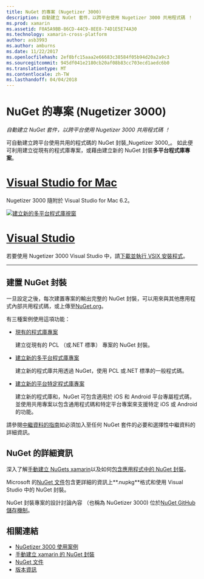 ```yaml
---
title: NuGet 的專案 (Nugetizer 3000)
description: 自動建立 NuGet 套件，以跨平台使用 Nugetizer 3000 共用程式碼 ！
ms.prod: xamarin
ms.assetid: F0A5A9BB-86CD-44C9-8EE8-74D1E5E74A30
ms.technology: xamarin-cross-platform
author: asb3993
ms.author: amburns
ms.date: 11/22/2017
ms.openlocfilehash: 2ef8bfc15aaa2e66683c38584f05b94d20a2a9c3
ms.sourcegitcommit: 945df041e2180cb20af08b83cc703ecd1aedc6b0
ms.translationtype: MT
ms.contentlocale: zh-TW
ms.lasthandoff: 04/04/2018
---
```

# <a name="nuget-projects-nugetizer-3000"></a>NuGet 的專案 (Nugetizer 3000)

_自動建立 NuGet 套件，以跨平台使用 Nugetizer 3000 共用程式碼 ！_

可自動建立跨平台使用共用的程式碼的 NuGet 封裝_Nugetizer 3000_。 如此便可利用建立從現有的程式庫專案，或藉由建立新的 NuGet 封裝**多平台程式庫專案**。

# <a name="visual-studio-for-mactabvsmac"></a>[Visual Studio for Mac](#tab/vsmac)

Nugetizer 3000 隨附於 Visual Studio for Mac 6.2。

[![](images/mulitplatform-library-sml.png "建立新的多平台程式庫視窗")](images/mulitplatform-library.png#lightbox)

# <a name="visual-studiotabvswin"></a>[Visual Studio](#tab/vswin)

若要使用 Nugetizer 3000 Visual Studio 中，請[下載並執行 VSIX 安裝程式](http://bit.ly/nugetizer-2017)。

-----

## <a name="building-nuget-packages"></a>建置 NuGet 封裝

一旦設定之後，每次建置專案的輸出完整的 NuGet 封裝，可以用來與其他應用程式內部共用程式碼，或上傳至[NuGet.org](https://www.nuget.org)。

有三種案例使用這項功能：

- [現有的程式庫專案](existing-library.md)

  建立從現有的 PCL （或.NET 標準） 專案的 NuGet 封裝。

- [建立新的多平台程式庫專案](single-codebase.md)

  建立新的程式庫共用透過 NuGet，使用 PCL 或.NET 標準的一般程式碼。

- [建立新的平台特定程式庫專案](platform-specific.md)

  建立新的程式庫和，NuGet 可包含適用於 iOS 和 Android 平台專屬程式碼，並使用共用專案以包含通用程式碼和特定平台專案來支援特定 iOS 或 Android 的功能。

請參閱[中繼資料的指南](metadata.md)如必須加入至任何 NuGet 套件的必要和選擇性中繼資料的詳細資訊。


## <a name="further-nuget-information"></a>NuGet 的詳細資訊

深入了解[手動建立 NuGets xamarin](~/cross-platform/app-fundamentals/nuget-manual.md)以及如何[包含應用程式中的 NuGet 封裝](https://docs.microsoft.com/visualstudio/mac/nuget-walkthrough)。

Microsoft 的[NuGet 文件](https://docs.microsoft.com/nuget/)包含更詳細的資訊上**.nupkg**格式和使用 Visual Studio 中的 NuGet 封裝。

NuGet 封裝專案的設計討論內容 （也稱為 NuGetizer 3000) 位於[NuGet GitHub 儲存機制](https://github.com/NuGet/Home/wiki/NuGetizer-3000)。


## <a name="related-links"></a>相關連結

- [NuGetizer 3000 使用案例](https://github.com/NuGet/Home/wiki/NuGetizer-Core-Scenarios)
- [手動建立 xamarin 的 NuGet 封裝](~/cross-platform/app-fundamentals/nuget-manual.md)
- [NuGet 文件](https://docs.microsoft.com/nuget/)
- [版本資訊](https://developer.xamarin.com/releases/studio/xamarin.studio_6.2/xamarin.studio_6.2/#NuGetizer_3000)
